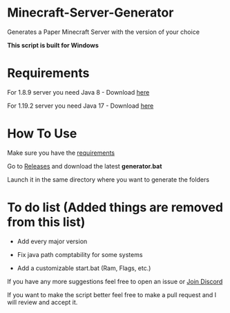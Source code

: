 # Minecraft-Server-Generator
Generates a Paper Minecraft Server with the version of your choice


**This script is built for Windows**

# **Requirements**

For 1.8.9 server you need Java 8 - Download [here](https://www.oracle.com/java/technologies/javase/javase8-archive-downloads.html)

For 1.19.2 server you need Java 17 - Download [here](https://www.oracle.com/java/technologies/javase/jdk17-archive-downloads.html)


# **How To Use**

Make sure you have the [requirements](https://github.com/BlueXAyman/Minecraft-Server-Generator#requirements)

Go to [Releases](https://github.com/BlueXAyman/Minecraft-Server-Generator/releases) and download the latest **generator.bat**

Launch it in the same directory where you want to generate the folders

# **To do list (Added things are removed from this list)**

- Add every major version

- Fix java path comptability for some systems

- Add a customizable start.bat (Ram, Flags, etc.)



If you have any more suggestions feel free to open an issue or [Join Discord](https://discord.com/invite/6N63uDVC2G)

If you want to make the script better feel free to make a pull request and I will review and accept it.
